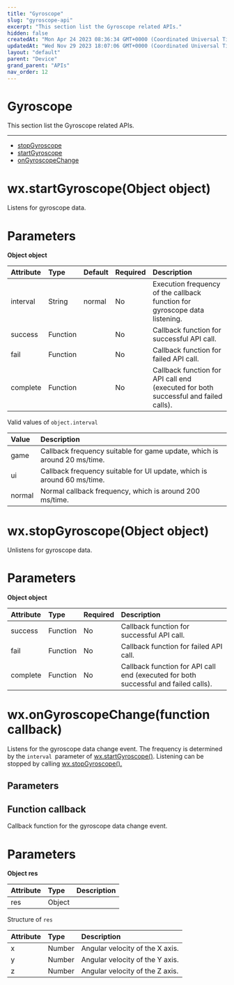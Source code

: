 ```yaml
---
title: "Gyroscope"
slug: "gyroscope-api"
excerpt: "This section list the Gyroscope related APIs."
hidden: false
createdAt: "Mon Apr 24 2023 08:36:34 GMT+0000 (Coordinated Universal Time)"
updatedAt: "Wed Nov 29 2023 18:07:06 GMT+0000 (Coordinated Universal Time)"
layout: "default"
parent: "Device"
grand_parent: "APIs"
nav_order: 12
---
```

# Gyroscope 
This section list the Gyroscope related APIs.

***

- [stopGyroscope](gyroscope-api#wxstopgyroscopeobject-object)
- [startGyroscope](gyroscope-api#wxstartgyroscopeobject-object)
- [onGyroscopeChange](gyroscope-api#wxongyroscopechangefunction-callback)

# wx.startGyroscope(Object object)

Listens for gyroscope data.

# Parameters

**Object object**

| Attribute | Type     | Default | Required | Description                                                                         |
| :-------- | :------- | :------ | :------- | :---------------------------------------------------------------------------------- |
| interval  | String   | normal  | No       | Execution frequency of the callback function for gyroscope data listening.          |
| success   | Function |         | No       | Callback function for successful API call.                                          |
| fail      | Function |         | No       | Callback function for failed API call.                                              |
| complete  | Function |         | No       | Callback function for API call end (executed for both successful and failed calls). |

Valid values of `object.interval`

| Value  | Description                                                              |
| :----- | :----------------------------------------------------------------------- |
| game   | Callback frequency suitable for game update, which is around 20 ms/time. |
| ui     | Callback frequency suitable for UI update, which is around 60 ms/time.   |
| normal | Normal callback frequency, which is around 200 ms/time.                  |

# wx.stopGyroscope(Object object)

Unlistens for gyroscope data.

# Parameters

**Object object**

| Attribute | Type     | Required | Description                                                                         |
| :-------- | :------- | :------- | :---------------------------------------------------------------------------------- |
| success   | Function | No       | Callback function for successful API call.                                          |
| fail      | Function | No       | Callback function for failed API call.                                              |
| complete  | Function | No       | Callback function for API call end (executed for both successful and failed calls). |

# wx.onGyroscopeChange(function callback)

Listens for the gyroscope data change event. The frequency is determined by the `interval `parameter of [wx.startGyroscope()](gyroscope-api#wxstartgyroscopeobject-object). Listening can be stopped by calling [wx.stopGyroscope().](gyroscope-api#wxstopgyroscopeobject-object)

## Parameters

## Function callback

Callback function for the gyroscope data change event.

# Parameters

**Object res**

| Attribute | Type   | Description |
| :-------- | :----- | :---------- |
| res       | Object |             |

Structure of `res`

| Attribute | Type   | Description                     |
| :-------- | :----- | :------------------------------ |
| x         | Number | Angular velocity of the X axis. |
| y         | Number | Angular velocity of the Y axis. |
| z         | Number | Angular velocity of the Z axis. |
